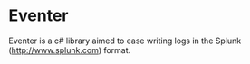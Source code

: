 Eventer
=======

Eventer is a c# library aimed to ease writing logs in the Splunk (http://www.splunk.com) format.
